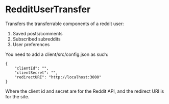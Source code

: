 # RedditUserTransfer
Transfers the transferrable components of a reddit user:

1. Saved posts/comments
2. Subscribed subreddits
3. User preferences

You need to add a client/src/config.json as such:

```
{
    "clientId": "",
    "clientSecret": "",
    "redirectURI": "http://localhost:3000"
}
```

Where the client id and secret are for the Reddit API, and the redirect URI is for the site.
